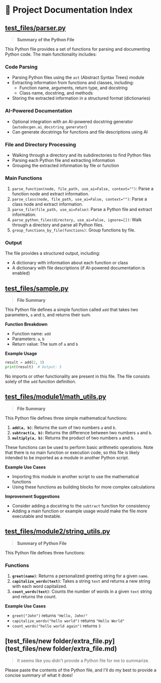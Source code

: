 # 📘 Project Documentation Index


## [test_files/parser.py](test_files/parser.md)
  > **Summary of the Python File**

This Python file provides a set of functions for parsing and documenting Python code. The main functionality includes:

### Code Parsing

* Parsing Python files using the `ast` (Abstract Syntax Trees) module
* Extracting information from functions and classes, including:
	+ Function name, arguments, return type, and docstring
	+ Class name, docstring, and methods
* Storing the extracted information in a structured format (dictionaries)

### AI-Powered Documentation

* Optional integration with an AI-powered docstring generator (`autodocgen.ai_docstring_generator`)
* Can generate docstrings for functions and file descriptions using AI

### File and Directory Processing

* Walking through a directory and its subdirectories to find Python files
* Parsing each Python file and extracting information
* Grouping the extracted information by file or function

### Main Functions

1. `parse_function(node, file_path, use_ai=False, context="")`: Parse a function node and extract information.
2. `parse_class(node, file_path, use_ai=False, context="")`: Parse a class node and extract information.
3. `parse_file(file_path, use_ai=False)`: Parse a Python file and extract information.
4. `parse_python_files(directory, use_ai=False, ignore=[])`: Walk through a directory and parse all Python files.
5. `group_functions_by_file(functions)`: Group functions by file.

### Output

The file provides a structured output, including:

* A dictionary with information about each function or class
* A dictionary with file descriptions (if AI-powered documentation is enabled)

## [test_files/sample.py](test_files/sample.md)
  > **File Summary**

This Python file defines a simple function called `add` that takes two parameters, `a` and `b`, and returns their sum.

**Function Breakdown**

* Function name: `add`
* Parameters: `a`, `b`
* Return value: The sum of `a` and `b`

**Example Usage**

```python
result = add(2, 3)
print(result)  # Output: 5
```

No imports or other functionality are present in this file. The file consists solely of the `add` function definition.

## [test_files/module1/math_utils.py](test_files/module1/math_utils.md)
  > **File Summary**

This Python file defines three simple mathematical functions:

1. **`add(a, b)`**: Returns the sum of two numbers `a` and `b`.
2. **`subtract(a, b)`**: Returns the difference between two numbers `a` and `b`.
3. **`multiply(a, b)`**: Returns the product of two numbers `a` and `b`.

These functions can be used to perform basic arithmetic operations. Note that there is no main function or execution code, so this file is likely intended to be imported as a module in another Python script. 

**Example Use Cases**

* Importing this module in another script to use the mathematical functions
* Using these functions as building blocks for more complex calculations

**Improvement Suggestions**

* Consider adding a docstring to the `subtract` function for consistency
* Adding a main function or example usage would make the file more executable and testable.

## [test_files/module2/string_utils.py](test_files/module2/string_utils.md)
  > **Summary of Python File**

This Python file defines three functions:

### Functions

1. **`greet(name)`**: Returns a personalized greeting string for a given `name`.
2. **`capitalize_words(text)`**: Takes a string `text` and returns a new string with each word capitalized.
3. **`count_words(text)`**: Counts the number of words in a given `text` string and returns the count.

**Example Use Cases**

* `greet("John")` returns `"Hello, John!"`
* `capitalize_words("hello world")` returns `"Hello World"`
* `count_words("hello world again")` returns `3`

## [test_files/new folder/extra_file.py](test_files/new folder/extra_file.md)
  > It seems like you didn't provide a Python file for me to summarize.

Please paste the contents of the Python file, and I'll do my best to provide a concise summary of what it does!
